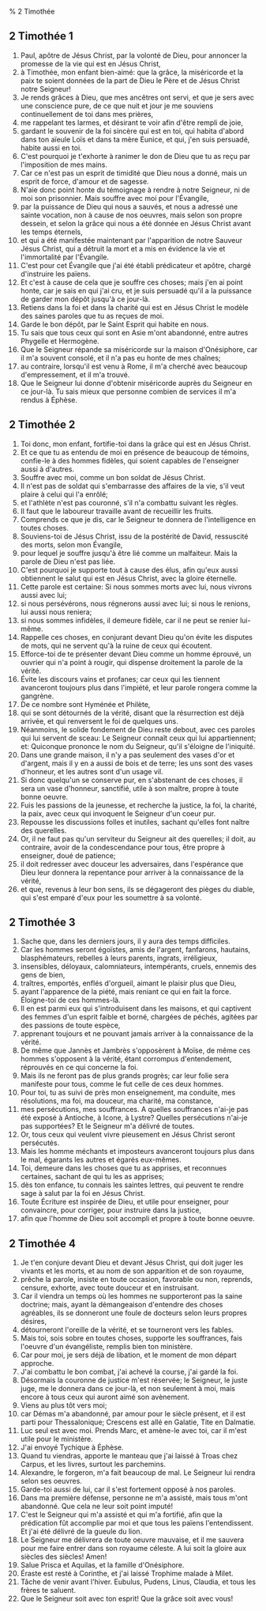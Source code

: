 % 2 Timoth&eacute;e

## 2 Timoth&eacute;e 1
1. Paul, ap&ocirc;tre de J&eacute;sus Christ, par la volont&eacute; de Dieu, pour annoncer la promesse de la vie qui est en J&eacute;sus Christ,
2. &agrave; Timoth&eacute;e, mon enfant bien-aim&eacute;: que la gr&acirc;ce, la mis&eacute;ricorde et la paix te soient donn&eacute;es de la part de Dieu le P&egrave;re et de J&eacute;sus Christ notre Seigneur!
3. Je rends gr&acirc;ces &agrave; Dieu, que mes anc&ecirc;tres ont servi, et que je sers avec une conscience pure, de ce que nuit et jour je me souviens continuellement de toi dans mes pri&egrave;res,
4. me rappelant tes larmes, et d&eacute;sirant te voir afin d'&ecirc;tre rempli de joie,
5. gardant le souvenir de la foi sinc&egrave;re qui est en toi, qui habita d'abord dans ton a&iuml;eule Lo&iuml;s et dans ta m&egrave;re Eunice, et qui, j'en suis persuad&eacute;, habite aussi en toi.
6. C'est pourquoi je t'exhorte &agrave; ranimer le don de Dieu que tu as re&ccedil;u par l'imposition de mes mains.
7. Car ce n'est pas un esprit de timidit&eacute; que Dieu nous a donn&eacute;, mais un esprit de force, d'amour et de sagesse.
8. N'aie donc point honte du t&eacute;moignage &agrave; rendre &agrave; notre Seigneur, ni de moi son prisonnier. Mais souffre avec moi pour l'&Eacute;vangile,
9. par la puissance de Dieu qui nous a sauv&eacute;s, et nous a adress&eacute; une sainte vocation, non &agrave; cause de nos oeuvres, mais selon son propre dessein, et selon la gr&acirc;ce qui nous a &eacute;t&eacute; donn&eacute;e en J&eacute;sus Christ avant les temps &eacute;ternels,
10. et qui a &eacute;t&eacute; manifest&eacute;e maintenant par l'apparition de notre Sauveur J&eacute;sus Christ, qui a d&eacute;truit la mort et a mis en &eacute;vidence la vie et l'immortalit&eacute; par l'&Eacute;vangile.
11. C'est pour cet &Eacute;vangile que j'ai &eacute;t&eacute; &eacute;tabli pr&eacute;dicateur et ap&ocirc;tre, charg&eacute; d'instruire les pa&iuml;ens.
12. Et c'est &agrave; cause de cela que je souffre ces choses; mais j'en ai point honte, car je sais en qui j'ai cru, et je suis persuad&eacute; qu'il a la puissance de garder mon d&eacute;p&ocirc;t jusqu'&agrave; ce jour-l&agrave;.
13. Retiens dans la foi et dans la charit&eacute; qui est en J&eacute;sus Christ le mod&egrave;le des saines paroles que tu as re&ccedil;ues de moi.
14. Garde le bon d&eacute;p&ocirc;t, par le Saint Esprit qui habite en nous.
15. Tu sais que tous ceux qui sont en Asie m'ont abandonn&eacute;, entre autres Phygelle et Hermog&egrave;ne.
16. Que le Seigneur r&eacute;pande sa mis&eacute;ricorde sur la maison d'On&eacute;siphore, car il m'a souvent consol&eacute;, et il n'a pas eu honte de mes cha&icirc;nes;
17. au contraire, lorsqu'il est venu &agrave; Rome, il m'a cherch&eacute; avec beaucoup d'empressement, et il m'a trouv&eacute;.
18. Que le Seigneur lui donne d'obtenir mis&eacute;ricorde aupr&egrave;s du Seigneur en ce jour-l&agrave;. Tu sais mieux que personne combien de services il m'a rendus &agrave; &Eacute;ph&egrave;se.

## 2 Timoth&eacute;e 2
1. Toi donc, mon enfant, fortifie-toi dans la gr&acirc;ce qui est en J&eacute;sus Christ.
2. Et ce que tu as entendu de moi en pr&eacute;sence de beaucoup de t&eacute;moins, confie-le &agrave; des hommes fid&egrave;les, qui soient capables de l'enseigner aussi &agrave; d'autres.
3. Souffre avec moi, comme un bon soldat de J&eacute;sus Christ.
4. Il n'est pas de soldat qui s'embarrasse des affaires de la vie, s'il veut plaire &agrave; celui qui l'a enr&ocirc;l&eacute;;
5. et l'athl&egrave;te n'est pas couronn&eacute;, s'il n'a combattu suivant les r&egrave;gles.
6. Il faut que le laboureur travaille avant de recueillir les fruits.
7. Comprends ce que je dis, car le Seigneur te donnera de l'intelligence en toutes choses.
8. Souviens-toi de J&eacute;sus Christ, issu de la post&eacute;rit&eacute; de David, ressuscit&eacute; des morts, selon mon &Eacute;vangile,
9. pour lequel je souffre jusqu'&agrave; &ecirc;tre li&eacute; comme un malfaiteur. Mais la parole de Dieu n'est pas li&eacute;e.
10. C'est pourquoi je supporte tout &agrave; cause des &eacute;lus, afin qu'eux aussi obtiennent le salut qui est en J&eacute;sus Christ, avec la gloire &eacute;ternelle.
11. Cette parole est certaine: Si nous sommes morts avec lui, nous vivrons aussi avec lui;
12. si nous pers&eacute;v&eacute;rons, nous r&eacute;gnerons aussi avec lui; si nous le renions, lui aussi nous reniera;
13. si nous sommes infid&egrave;les, il demeure fid&egrave;le, car il ne peut se renier lui-m&ecirc;me.
14. Rappelle ces choses, en conjurant devant Dieu qu'on &eacute;vite les disputes de mots, qui ne servent qu'&agrave; la ruine de ceux qui &eacute;coutent.
15. Efforce-toi de te pr&eacute;senter devant Dieu comme un homme &eacute;prouv&eacute;, un ouvrier qui n'a point &agrave; rougir, qui dispense droitement la parole de la v&eacute;rit&eacute;.
16. &Eacute;vite les discours vains et profanes; car ceux qui les tiennent avanceront toujours plus dans l'impi&eacute;t&eacute;, et leur parole rongera comme la gangr&egrave;ne.
17. De ce nombre sont Hym&eacute;n&eacute;e et Phil&egrave;te,
18. qui se sont d&eacute;tourn&eacute;s de la v&eacute;rit&eacute;, disant que la r&eacute;surrection est d&eacute;j&agrave; arriv&eacute;e, et qui renversent le foi de quelques uns.
19. N&eacute;anmoins, le solide fondement de Dieu reste debout, avec ces paroles qui lui servent de sceau: Le Seigneur conna&icirc;t ceux qui lui appartiennent; et: Quiconque prononce le nom du Seigneur, qu'il s'&eacute;loigne de l'iniquit&eacute;.
20. Dans une grande maison, il n'y a pas seulement des vases d'or et d'argent, mais il y en a aussi de bois et de terre; les uns sont des vases d'honneur, et les autres sont d'un usage vil.
21. Si donc quelqu'un se conserve pur, en s'abstenant de ces choses, il sera un vase d'honneur, sanctifi&eacute;, utile &agrave; son ma&icirc;tre, propre &agrave; toute bonne oeuvre.
22. Fuis les passions de la jeunesse, et recherche la justice, la foi, la charit&eacute;, la paix, avec ceux qui invoquent le Seigneur d'un coeur pur.
23. Repousse les discussions folles et inutiles, sachant qu'elles font na&icirc;tre des querelles.
24. Or, il ne faut pas qu'un serviteur du Seigneur ait des querelles; il doit, au contraire, avoir de la condescendance pour tous, &ecirc;tre propre &agrave; enseigner, dou&eacute; de patience;
25. il doit redresser avec douceur les adversaires, dans l'esp&eacute;rance que Dieu leur donnera la repentance pour arriver &agrave; la connaissance de la v&eacute;rit&eacute;,
26. et que, revenus &agrave; leur bon sens, ils se d&eacute;gageront des pi&egrave;ges du diable, qui s'est empar&eacute; d'eux pour les soumettre &agrave; sa volont&eacute;.

## 2 Timoth&eacute;e 3
1. Sache que, dans les derniers jours, il y aura des temps difficiles.
2. Car les hommes seront &eacute;go&iuml;stes, amis de l'argent, fanfarons, hautains, blasph&eacute;mateurs, rebelles &agrave; leurs parents, ingrats, irr&eacute;ligieux,
3. insensibles, d&eacute;loyaux, calomniateurs, intemp&eacute;rants, cruels, ennemis des gens de bien,
4. tra&icirc;tres, emport&eacute;s, enfl&eacute;s d'orgueil, aimant le plaisir plus que Dieu,
5. ayant l'apparence de la pi&eacute;t&eacute;, mais reniant ce qui en fait la force. &Eacute;loigne-toi de ces hommes-l&agrave;.
6. Il en est parmi eux qui s'introduisent dans les maisons, et qui captivent des femmes d'un esprit faible et born&eacute;, charg&eacute;es de p&eacute;ch&eacute;s, agit&eacute;es par des passions de toute esp&egrave;ce,
7. apprenant toujours et ne pouvant jamais arriver &agrave; la connaissance de la v&eacute;rit&eacute;.
8. De m&ecirc;me que Jann&egrave;s et Jambr&egrave;s s'oppos&egrave;rent &agrave; Mo&iuml;se, de m&ecirc;me ces hommes s'opposent &agrave; la v&eacute;rit&eacute;, &eacute;tant corrompus d'entendement, r&eacute;prouv&eacute;s en ce qui concerne la foi.
9. Mais ils ne feront pas de plus grands progr&egrave;s; car leur folie sera manifeste pour tous, comme le fut celle de ces deux hommes.
10. Pour toi, tu as suivi de pr&egrave;s mon enseignement, ma conduite, mes r&eacute;solutions, ma foi, ma douceur, ma charit&eacute;, ma constance,
11. mes pers&eacute;cutions, mes souffrances. A quelles souffrances n'ai-je pas &eacute;t&eacute; expos&eacute; &agrave; Antioche, &agrave; Icone, &agrave; Lystre? Quelles pers&eacute;cutions n'ai-je pas support&eacute;es? Et le Seigneur m'a d&eacute;livr&eacute; de toutes.
12. Or, tous ceux qui veulent vivre pieusement en J&eacute;sus Christ seront pers&eacute;cut&eacute;s.
13. Mais les homme m&eacute;chants et imposteurs avanceront toujours plus dans le mal, &eacute;garants les autres et &eacute;gar&eacute;s eux-m&ecirc;mes.
14. Toi, demeure dans les choses que tu as apprises, et reconnues certaines, sachant de qui tu les as apprises;
15. d&egrave;s ton enfance, tu connais les saintes lettres, qui peuvent te rendre sage &agrave; salut par la foi en J&eacute;sus Christ.
16. Toute &Eacute;criture est inspir&eacute;e de Dieu, et utile pour enseigner, pour convaincre, pour corriger, pour instruire dans la justice,
17. afin que l'homme de Dieu soit accompli et propre &agrave; toute bonne oeuvre.

## 2 Timoth&eacute;e 4
1. Je t'en conjure devant Dieu et devant J&eacute;sus Christ, qui doit juger les vivants et les morts, et au nom de son apparition et de son royaume,
2. pr&ecirc;che la parole, insiste en toute occasion, favorable ou non, reprends, censure, exhorte, avec toute douceur et en instruisant.
3. Car il viendra un temps o&ugrave; les hommes ne supporteront pas la saine doctrine; mais, ayant la d&eacute;mangeaison d'entendre des choses agr&eacute;ables, ils se donneront une foule de docteurs selon leurs propres d&eacute;sires,
4. d&eacute;tourneront l'oreille de la v&eacute;rit&eacute;, et se tourneront vers les fables.
5. Mais toi, sois sobre en toutes choses, supporte les souffrances, fais l'oeuvre d'un &eacute;vang&eacute;liste, remplis bien ton minist&egrave;re.
6. Car pour moi, je sers d&eacute;j&agrave; de libation, et le moment de mon d&eacute;part approche.
7. J'ai combattu le bon combat, j'ai achev&eacute; la course, j'ai gard&eacute; la foi.
8. D&eacute;sormais la couronne de justice m'est r&eacute;serv&eacute;e; le Seigneur, le juste juge, me le donnera dans ce jour-l&agrave;, et non seulement &agrave; moi, mais encore &agrave; tous ceux qui auront aim&eacute; son av&egrave;nement.
9. Viens au plus t&ocirc;t vers moi;
10. car D&eacute;mas m'a abandonn&eacute;, par amour pour le si&egrave;cle pr&eacute;sent, et il est parti pour Thessalonique; Crescens est all&eacute; en Galatie, Tite en Dalmatie.
11. Luc seul est avec moi. Prends Marc, et am&egrave;ne-le avec toi, car il m'est utile pour le minist&egrave;re.
12. J'ai envoy&eacute; Tychique &agrave; &Eacute;ph&egrave;se.
13. Quand tu viendras, apporte le manteau que j'ai laiss&eacute; &agrave; Troas chez Carpus, et les livres, surtout les parchemins.
14. Alexandre, le forgeron, m'a fait beaucoup de mal. Le Seigneur lui rendra selon ses oeuvres.
15. Garde-toi aussi de lui, car il s'est fortement oppos&eacute; &agrave; nos paroles.
16. Dans ma premi&egrave;re d&eacute;fense, personne ne m'a assist&eacute;, mais tous m'ont abandonn&eacute;. Que cela ne leur soit point imput&eacute;!
17. C'est le Seigneur qui m'a assist&eacute; et qui m'a fortifi&eacute;, afin que la pr&eacute;dication f&ucirc;t accomplie par moi et que tous les pa&iuml;ens l'entendissent. Et j'ai &eacute;t&eacute; d&eacute;livr&eacute; de la gueule du lion.
18. Le Seigneur me d&eacute;livrera de toute oeuvre mauvaise, et il me sauvera pour me faire entrer dans son royaume c&eacute;leste. A lui soit la gloire aux si&egrave;cles des si&egrave;cles! Amen!
19. Salue Prisca et Aquilas, et la famille d'On&eacute;siphore.
20. &Eacute;raste est rest&eacute; &agrave; Corinthe, et j'ai laiss&eacute; Trophime malade &agrave; Milet.
21. T&acirc;che de venir avant l'hiver. Eubulus, Pudens, Linus, Claudia, et tous les fr&egrave;res te saluent.
22. Que le Seigneur soit avec ton esprit! Que la gr&acirc;ce soit avec vous!
